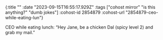 {:title ""
 :date "2023-09-15T16:55:17.929Z"
 :tags ["cohost mirror" "is this anything?" "dumb jokes"]
 :cohost-id 2854879
 :cohost-url "2854879-ceo-while-eating-lun"}

CEO while eating lunch: “Hey Jane, be a chicken Dal (spicy level 2) and grab my mail.”